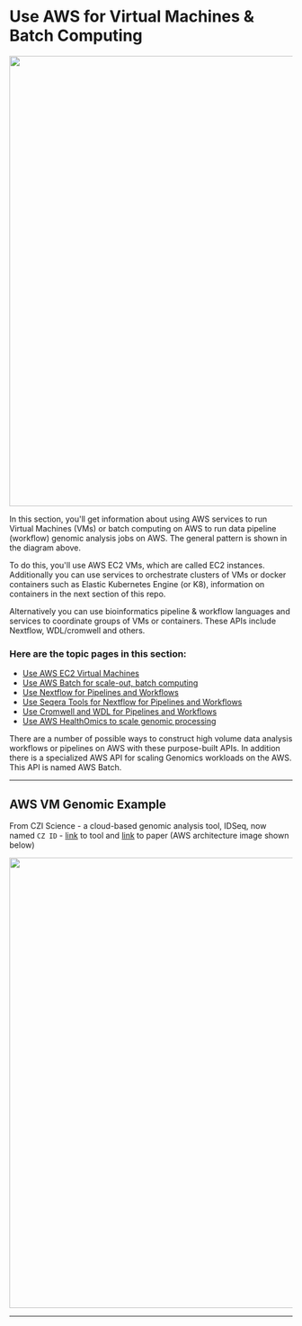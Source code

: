 # Use AWS for Virtual Machines & Batch Computing

<img src="https://github.com/lynnlangit/aws-for-bioinformatics/blob/main/3_VMs_%26_Batch-LYNN/images/pipeline-arch.png" width=800>

In this section, you'll get information about using AWS services to run Virtual Machines (VMs) or batch computing on AWS to run data pipeline (workflow) genomic analysis jobs on AWS.  The general pattern is shown in the diagram above.  

To do this, you'll use AWS EC2 VMs, which are called EC2 instances.  Additionally you can use services to orchestrate clusters of VMs or docker containers such as Elastic Kubernetes Engine (or K8), information on containers in the next section of this repo. 

Alternatively you can use bioinformatics pipeline & workflow languages and services to coordinate groups of VMs or containers.  These APIs include Nextflow, WDL/cromwell and others.

### Here are the topic pages in this section:

- [Use AWS EC2 Virtual Machines](https://github.com/lynnlangit/aws-for-bioinformatics/blob/main/3_VMs_%26_Batch-LYNN/1_Select_EC2_VMs.md)
- [Use AWS Batch for scale-out, batch computing](https://github.com/lynnlangit/aws-for-bioinformatics/blob/main/3_VMs_%26_Batch-LYNN/2_Scale_out_AWS_Batch.md)
- [Use Nextflow for Pipelines and Workflows](https://github.com/lynnlangit/aws-for-bioinformatics/blob/main/3_VMs_%26_Batch-LYNN/3_Use_Nextflow_for_Pipelines.md)
- [Use Seqera Tools for Nextflow for Pipelines and Workflows](https://github.com/lynnlangit/aws-for-bioinformatics/blob/main/3_VMs_%26_Batch-LYNN/3a_Use_Seqera_for_Nextflow.md)
- [Use Cromwell and WDL for Pipelines and Workflows](https://github.com/lynnlangit/aws-for-bioinformatics/blob/main/3_VMs_%26_Batch-LYNN/4_Use_Cromwell_%26_WDL_for_Pipelines.md)
- [Use AWS HealthOmics to scale genomic processing](https://github.com/lynnlangit/aws-for-bioinformatics/blob/main/3_VMs_%26_Batch-LYNN/5_Use_AWS_HealthOmics.md)

There are a number of possible ways to construct high volume data analysis workflows or pipelines on AWS with these purpose-built APIs.  In addition there is a specialized AWS API for scaling Genomics workloads on the AWS. This API is named AWS Batch.

---

## AWS VM Genomic Example 

From CZI Science - a cloud-based genomic analysis tool, IDSeq, now named `CZ ID` - [link](https://czid.org/) to tool and [link](https://academic.oup.com/gigascience/article/9/10/giaa111/5918865) to paper (AWS architecture image shown below)

<img src="https://github.com/lynnlangit/aws-for-bioinformatics/blob/main/3_VMs_%26_Batch-LYNN/images/idseq-czi-aws.png" width=800>

* * *



